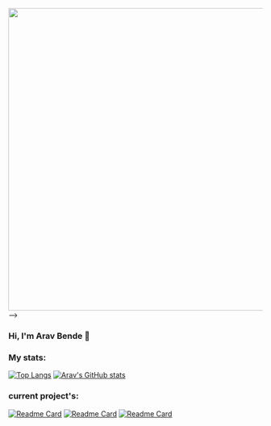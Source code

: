 <img align="top" height="600px" src="https://imgs.search.brave.com/Kj1ju7WwHGSNLcdI6bfEk7cg9lj0nCiElhw3znEghzY/rs:fit:1200:800:1/g:ce/aHR0cHM6Ly8yMDE4/Lm55Yy53b3JkY2Ft/cC5vcmcvZmlsZXMv/MjAxOC8wNi9OWUMt/bmlnaHQtYmFubmVy/LmpwZw" /> -->

### Hi, I'm Arav Bende 👋

### My stats:
[![Top Langs](https://github-readme-stats.vercel.app/api/top-langs/?username=AravBende&show_icons=true&theme=dark)](https://github.com/AravBende/github-readme-stats) [![Arav's GitHub stats](https://github-readme-stats.vercel.app/api?username=AravBende&show_icons=true&theme=dark)](https://github.com/AravBende/github-readme-stats)

### current project's:
[![Readme Card](https://github-readme-stats.vercel.app/api/pin/?username=AravBende&repo=Minichess&show_icons=true&theme=dark)](https://github.com/AravBende/Minichess)
[![Readme Card](https://github-readme-stats.vercel.app/api/pin/?username=AravBende&repo=tictactoe&show_icons=true&theme=dark)](https://github.com/AravBende/tictactoe)
[![Readme Card](https://github-readme-stats.vercel.app/api/pin/?username=AravBende&repo=Python-challanges&show_icons=true&theme=dark)](https://github.com/AravBende/Python-challanges)


<!--
**AravBende/AravBende** is a ✨ _special_ ✨ repository because its `README.md` (this file) appears on your GitHub profile.

Here are some ideas to get you started:

- 🔭 I’m currently working on ...
- 🌱 I’m currently learning Python
- 👯 I’m looking to collaborate on ...
- 🤔 I’m looking for help with ...
- 💬 Ask me about ...
- 📫 How to reach me: ...
- 😄 Pronouns: ...
- ⚡ Fun fact: ...
-->
